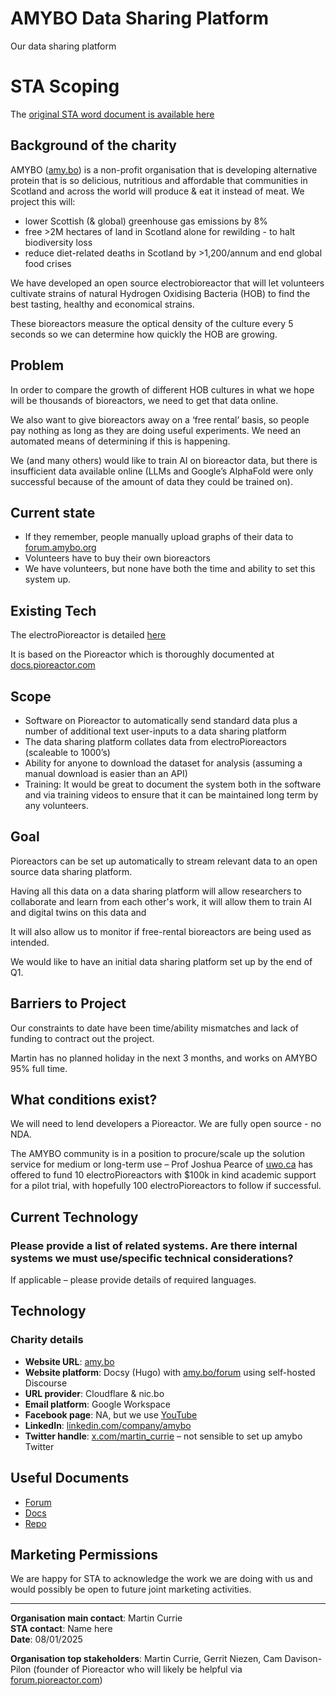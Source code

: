 # AMYBO Data Sharing Platform

Our data sharing platform

# STA Scoping

The [original STA word document is available here]([url](https://github.com/Amybo-org/DSP/blob/main/AMYBO-DSP-STA%2BProject%2BScope%2BDocument%2BV0.4%2B(6).docx))

## Background of the charity

AMYBO ([amy.bo](https://amy.bo)) is a non-profit organisation that is developing alternative protein that is so delicious, nutritious and affordable that communities in Scotland and across the world will produce & eat it instead of meat. We project this will:

- lower Scottish (& global) greenhouse gas emissions by 8%
- free >2M hectares of land in Scotland alone for rewilding - to halt biodiversity loss
- reduce diet-related deaths in Scotland by >1,200/annum and end global food crises

We have developed an open source electrobioreactor that will let volunteers cultivate strains of natural Hydrogen Oxidising Bacteria (HOB) to find the best tasting, healthy and economical strains.

These bioreactors measure the optical density of the culture every 5 seconds so we can determine how quickly the HOB are growing.

## Problem

In order to compare the growth of different HOB cultures in what we hope will be thousands of bioreactors, we need to get that data online.

We also want to give bioreactors away on a ‘free rental’ basis, so people pay nothing as long as they are doing useful experiments. We need an automated means of determining if this is happening.

We (and many others) would like to train AI on bioreactor data, but there is insufficient data available online (LLMs and Google’s AlphaFold were only successful because of the amount of data they could be trained on).

## Current state

- If they remember, people manually upload graphs of their data to [forum.amybo.org](https://forum.amybo.org)
- Volunteers have to buy their own bioreactors
- We have volunteers, but none have both the time and ability to set this system up.

## Existing Tech

The electroPioreactor is detailed [here](https://docs.pioreactor.com)

It is based on the Pioreactor which is thoroughly documented at [docs.pioreactor.com](https://docs.pioreactor.com)

## Scope

- Software on Pioreactor to automatically send standard data plus a number of additional text user-inputs to a data sharing platform
- The data sharing platform collates data from electroPioreactors (scaleable to 1000’s)
- Ability for anyone to download the dataset for analysis (assuming a manual download is easier than an API)
- Training: It would be great to document the system both in the software and via training videos to ensure that it can be maintained long term by any volunteers.

## Goal

Pioreactors can be set up automatically to stream relevant data to an open source data sharing platform.

Having all this data on a data sharing platform will allow researchers to collaborate and learn from each other's work, it will allow them to train AI and digital twins on this data and

It will also allow us to monitor if free-rental bioreactors are being used as intended.

We would like to have an initial data sharing platform set up by the end of Q1.

## Barriers to Project

Our constraints to date have been time/ability mismatches and lack of funding to contract out the project.

Martin has no planned holiday in the next 3 months, and works on AMYBO 95% full time.

## What conditions exist?

We will need to lend developers a Pioreactor. We are fully open source - no NDA.

The AMYBO community is in a position to procure/scale up the solution service for medium or long-term use – Prof Joshua Pearce of [uwo.ca](https://uwo.ca) has offered to fund 10 electroPioreactors with $100k in kind academic support for a pilot trial, with hopefully 100 electroPioreactors to follow if successful.

## Current Technology

### Please provide a list of related systems. Are there internal systems we must use/specific technical considerations?  

If applicable – please provide details of required languages.

## Technology

### Charity details

- **Website URL**: [amy.bo](https://amy.bo)
- **Website platform**: Docsy (Hugo) with [amy.bo/forum](https://amy.bo/forum) using self-hosted Discourse
- **URL provider**: Cloudflare & nic.bo
- **Email platform**: Google Workspace
- **Facebook page**: NA, but we use [YouTube](https://www.youtube.com/@AMYBO)
- **LinkedIn**: [linkedin.com/company/amybo](https://linkedin.com/company/amybo)
- **Twitter handle**: [x.com/martin_currie](https://x.com/martin_currie) – not sensible to set up amybo Twitter 

## Useful Documents

- [Forum](https://amy.bo/forum)
- [Docs](https://amy.bo/docs)
- [Repo](https://amy.bo/repo)

## Marketing Permissions

We are happy for STA to acknowledge the work we are doing with us and would possibly be open to future joint marketing activities.  

---

**Organisation main contact**: Martin Currie  
**STA contact**: Name here  
**Date**: 08/01/2025  

**Organisation top stakeholders**: Martin Currie, Gerrit Niezen, Cam Davison-Pilon (founder of Pioreactor who will likely be helpful via [forum.pioreactor.com](https://forum.pioreactor.com))
